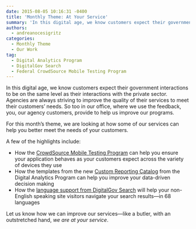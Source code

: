 ```yaml
---
date: 2015-08-05 10:16:31 -0400
title: 'Monthly Theme: At Your Service'
summary: 'In this digital age, we know customers expect their government interactions to be on the same level as their interactions with the private sector. Agencies are always striving to improve the quality of their services to meet their customers&rsquo; needs. So too in our office, where we use the feedback, you, our agency customers, provide'
authors:
  - andreanocesigritz
categories:
  - Monthly Theme
  - Our Work
tag:
  - Digital Analytics Program
  - DigitalGov Search
  - Federal CrowdSource Mobile Testing Program
---
```


In this digital age, we know customers expect their government interactions to be on the same level as their interactions with the private sector. Agencies are always striving to improve the quality of their services to meet their customers’ needs. So too in our office, where we use the feedback, you, our agency customers, provide to help us improve our programs.

For this month’s theme, we are looking at how some of our services can help you better meet the needs of your customers.

A few of the highlights include:

  * How the [CrowdSource Mobile Testing Program](https://www.WHATEVER/2015/08/14/what-is-mobile-device-compatibility-testing/) can help you ensure your application behaves as your customers expect across the variety of devices they use
  * How the templates from the new [Custom Reporting Catalog](https://www.WHATEVER/2015/08/06/need-actionable-analytics-reports-heres-help/) from the Digital Analytics Program can help you improve your data-driven decision making
  * How the [language support from DigitalGov Search](https://www.WHATEVER/2015/08/31/search-creating-a-good-multilingual-search-experience/) will help your non-English speaking site visitors navigate your search results—in 68 languages

Let us know how we can improve our services—like a butler, with an outstretched hand, _we are at your service_.